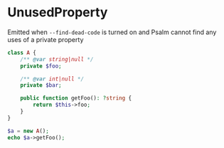 # UnusedProperty

Emitted when `--find-dead-code` is turned on and Psalm cannot find any uses of a private property

```php
class A {
    /** @var string|null */
    private $foo;

    /** @var int|null */
    private $bar;

    public function getFoo(): ?string {
        return $this->foo;
    }
}

$a = new A();
echo $a->getFoo();
```
